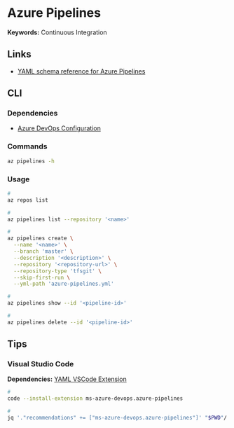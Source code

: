 # Azure Pipelines

<!--
https://azuredevopslabs.com/labs/azuredevops/yaml/

${{ if eq(variables['Build.SourceBranch'], 'refs/heads/main')  }}:
${{ if ne(variables['Build.SourceBranch'], 'refs/heads/main')  }}:
${{ if startsWith(variables['Build.SourceBranch'], 'refs/pull/')  }}:
${{ if not(startsWith(variables['Build.SourceBranch'], 'refs/pull/'))  }}:
-->

**Keywords:** Continuous Integration

## Links

- [YAML schema reference for Azure Pipelines](https://learn.microsoft.com/en-us/azure/devops/pipelines/yaml-schema/?view=azure-pipelines)

## CLI

### Dependencies

- [Azure DevOps Configuration](/azure/services/azure-devops/README.md#configuration)

### Commands

```sh
az pipelines -h
```

<!-- ### Configuration

**Refer:** `./azure-pipelines.yml`

```yml

``` -->

### Usage

```sh
#
az repos list

#
az pipelines list --repository '<name>'

#
az pipelines create \
  --name '<name>' \
  --branch 'master' \
  --description '<description>' \
  --repository '<repository-url>' \
  --repository-type 'tfsgit' \
  --skip-first-run \
  --yml-path 'azure-pipelines.yml'

#
az pipelines show --id '<pipeline-id>'

#
az pipelines delete --id '<pipeline-id>'
```

## Tips

### Visual Studio Code

**Dependencies:** [YAML VSCode Extension](/yaml.md#visual-studio-code)

```sh
#
code --install-extension ms-azure-devops.azure-pipelines

#
jq '."recommendations" += ["ms-azure-devops.azure-pipelines"]' "$PWD"/.vscode/extensions.json | sponge "$PWD"/.vscode/extensions.json
```
